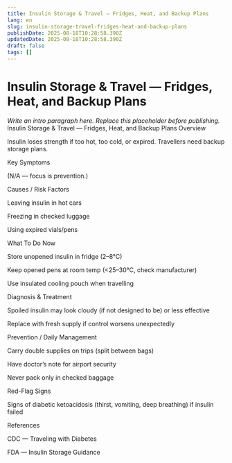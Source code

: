 ```yaml
---
title: Insulin Storage & Travel — Fridges, Heat, and Backup Plans
lang: en
slug: insulin-storage-travel-fridges-heat-and-backup-plans
publishDate: 2025-08-18T10:28:58.390Z
updatedDate: 2025-08-18T10:28:58.390Z
draft: false
tags: []
---
```


# Insulin Storage & Travel — Fridges, Heat, and Backup Plans

_Write an intro paragraph here. Replace this placeholder before publishing._
Insulin Storage & Travel — Fridges, Heat, and Backup Plans
Overview

Insulin loses strength if too hot, too cold, or expired. Travellers need backup storage plans.

Key Symptoms

(N/A — focus is prevention.)

Causes / Risk Factors

Leaving insulin in hot cars

Freezing in checked luggage

Using expired vials/pens

What To Do Now

Store unopened insulin in fridge (2–8°C)

Keep opened pens at room temp (<25–30°C, check manufacturer)

Use insulated cooling pouch when travelling

Diagnosis & Treatment

Spoiled insulin may look cloudy (if not designed to be) or less effective

Replace with fresh supply if control worsens unexpectedly

Prevention / Daily Management

Carry double supplies on trips (split between bags)

Have doctor’s note for airport security

Never pack only in checked baggage

Red-Flag Signs

Signs of diabetic ketoacidosis (thirst, vomiting, deep breathing) if insulin failed

References

CDC — Traveling with Diabetes

FDA — Insulin Storage Guidance